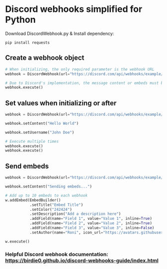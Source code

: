 # Discord webhooks simplified for Python

Download DiscordWebhook.py & Install dependency:

```
pip install requests
```

## Create a webhook object

```python
# When initializing, the only required parameter is the webhook URL
webhook = DiscordWebhook(url="https://discord.com/api/webhooks/example/1234", content="Hello world")

# Due to Discord's implementation, the message content or embeds must be set before executing
webhook.execute()
```

## Set values when initializing or after

```python
webhook = DiscordWebhook(url="https://discord.com/api/webhooks/example/1234")

webhook.setContent("Hello World")

webhook.setUsername("John Doe")

# Execute multiple times
webhook.execute()
webhook.execute()
```

## Send embeds

```python
webhook = DiscordWebhook(url="https://discord.com/api/webhooks/example/1234")

webhook.setContent("Sending embeds...")

# Add up to 10 embeds to each webhook
w.addEmbed(EmbedBuilder()
		   .setTitle("Embed Title")
		   .setColor("242424")
		   .setDescription("Add a description here")
		   .addField(name="Field 1", value="Value 1", inline=True)
		   .addField(name="Field 2", value="Value 2", inline=True)
		   .addField(name="Field 3", value="Value 3", inline=False)
		   .setAuthor(name="Roni", icon_url="https://avatars.githubusercontent.com/u/61784529?v=4"))

w.execute()
```

### Helpful Discord webhook documentation: https://birdie0.github.io/discord-webhooks-guide/index.html

